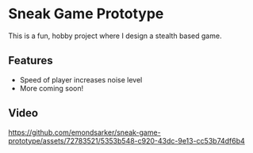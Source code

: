 # Sneak Game Prototype

This is a fun, hobby project where I design a stealth based game.

## Features

- Speed of player increases noise level
- More coming soon!

## Video

https://github.com/emondsarker/sneak-game-prototype/assets/72783521/5353b548-c920-43dc-9e13-cc53b74df6b4

